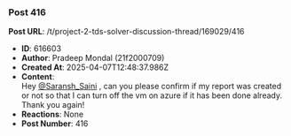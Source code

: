 ### Post 416
**Post URL**: /t/project-2-tds-solver-discussion-thread/169029/416
- **ID**: 616603
- **Author**: Pradeep Mondal (21f2000709)
- **Created At**: 2025-04-07T12:48:37.986Z
- **Content**:  
  Hey <a class="mention" href="/u/saransh_saini">@Saransh_Saini</a> ,  can you please confirm if my report was created or not so that I can turn off the vm on azure if it has been done already.
Thank you again!
- **Reactions**: None
- **Post Number**: 416

